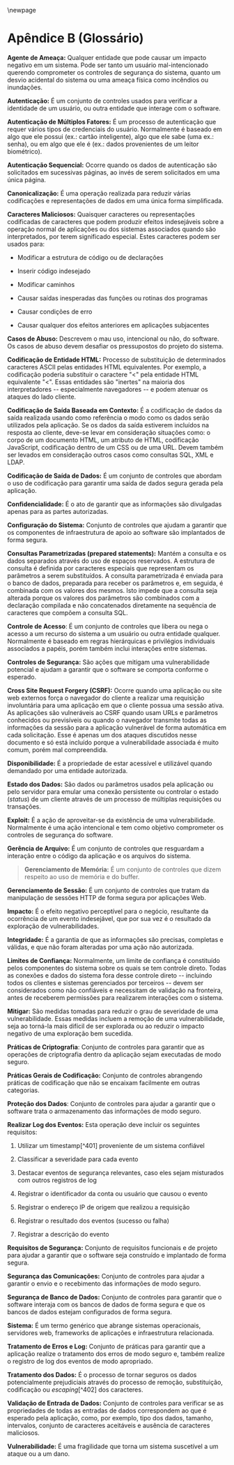 \newpage
# Apêndice B (Glossário)

**Agente de Ameaça:** Qualquer entidade que pode causar um impacto
negativo em um sistema. Pode ser tanto um usuário mal-intencionado
querendo comprometer os controles de segurança do sistema, quanto um
desvio acidental do sistema ou uma ameaça física como incêndios ou
inundações.

**Autenticação:** É um conjunto de controles usados para verificar a
identidade de um usuário, ou outra entidade que interage com o software.

**Autenticação de Múltiplos Fatores:** É um processo de autenticação que
requer vários tipos de credenciais do usuário. Normalmente é baseado em
algo que ele possui (ex.: cartão inteligente), algo que ele sabe (uma
ex.: senha), ou em algo que ele é (ex.: dados provenientes de um leitor
biométrico).

**Autenticação Sequencial:** Ocorre quando os dados de autenticação são
solicitados em sucessivas páginas, ao invés de serem solicitados em uma
única página.

**Canonicalização:** É uma operação realizada para reduzir várias
codificações e representações de dados em uma única forma simplificada.

**Caracteres Maliciosos:** Quaisquer caracteres ou representações
codificadas de caracteres que podem produzir efeitos indesejáveis sobre
a operação normal de aplicações ou dos sistemas associados quando são
interpretados, por terem significado especial. Estes caracteres podem
ser usados para:

-   Modificar a estrutura de código ou de declarações

-   Inserir código indesejado

-   Modificar caminhos

-   Causar saídas inesperadas das funções ou rotinas dos programas

-   Causar condições de erro

-   Causar qualquer dos efeitos anteriores em aplicações subjacentes

**Casos de Abuso:** Descrevem o mau uso, intencional ou não, do
software. Os casos de abuso devem desafiar os pressupostos do projeto do
sistema.

**Codificação de Entidade HTML:** Processo de substituição de
determinados caracteres ASCII pelas entidades HTML equivalentes. Por
exemplo, a codificação poderia substituir o caractere "\<" pela entidade
HTML equivalente \"&lt;\". Essas entidades são "inertes" na maioria dos
interpretadores -- especialmente navegadores -- e podem atenuar os
ataques do lado cliente.

**Codificação de Saída Baseada em Contexto:** É a codificação de dados
da saída realizada usando como referência o modo como os dados serão
utilizados pela aplicação. Se os dados da saída estiverem incluídos na
resposta ao cliente, deve-se levar em consideração situações como: o
corpo de um documento HTML, um atributo de HTML, codificação JavaScript,
codificação dentro de um CSS ou de uma URL. Devem também ser levados em
consideração outros casos como consultas SQL, XML e LDAP.

**Codificação de Saída de Dados:** É um conjunto de controles que
abordam o uso de codificação para
garantir uma saída de dados segura gerada pela aplicação.

**Confidencialidade:** É o ato de garantir que as informações são
divulgadas apenas para as partes autorizadas.

**Configuração do Sistema:** Conjunto de controles que ajudam a garantir
que os componentes de infraestrutura de apoio ao software são
implantados de forma segura.

**Consultas Parametrizadas (prepared statements):** Mantém a consulta e
os dados separados através do uso de espaços reservados. A estrutura de
consulta é definida por caracteres especiais que representam os
parâmetros a serem substituídos. A consulta parametrizada é enviada para
o banco de dados, preparada para receber os parâmetros e, em seguida, é
combinada com os valores dos mesmos. Isto impede que a consulta seja
alterada porque os valores dos parâmetros são combinados com a
declaração compilada e não concatenados diretamente na sequência de
caracteres que compõem a consulta SQL.

**Controle de Acesso**: É um conjunto de controles que libera ou nega o
acesso a um recurso do sistema a um usuário ou outra entidade qualquer.
Normalmente é baseado em regras hierárquicas e privilégios individuais
associados a papéis, porém também inclui interações entre sistemas.

**Controles de Segurança:** São ações que mitigam uma vulnerabilidade
potencial e ajudam a garantir que o software se comporta conforme o
esperado.

**Cross Site Request Forgery (CSRF):** Ocorre quando uma aplicação ou
site web externos força o navegador do cliente a realizar uma requisição
involuntária para uma aplicação em que o cliente possua uma sessão
ativa. As aplicações são vulneráveis ao CSRF quando usam URLs e
parâmetros conhecidos ou previsíveis ou quando o navegador transmite
todas as informações da sessão para a aplicação vulnerável de forma
automática em cada solicitação. Esse é apenas um dos ataques discutidos
nesse documento e só está incluído porque a vulnerabilidade associada é
muito comum, porém mal compreendida.

**Disponibilidade:** É a propriedade de estar acessível e utilizável
quando demandado por uma entidade autorizada.

**Estado dos Dados:** São dados ou parâmetros usados pela aplicação ou
pelo servidor para emular uma conexão persistente ou controlar o estado
(*status*) de um cliente através de um processo de múltiplas requisições
ou transações.

**Exploit:** É a ação de aproveitar-se da existência de uma
vulnerabilidade. Normalmente é uma ação intencional e tem como objetivo
comprometer os controles de segurança do software.

**Gerência de Arquivo:** É um conjunto de controles que resguardam a
interação entre o código da aplicação e os arquivos do sistema.

> **Gerenciamento de Memória:** É um conjunto de controles que dizem
> respeito ao uso de memória e do buffer.

**Gerenciamento de Sessão:** É um conjunto de controles que tratam da
manipulação de sessões HTTP de forma segura por aplicações Web.

**Impacto:** É o efeito negativo perceptível para o negócio, resultante
da ocorrência de um evento indesejável, que por sua vez é o resultado da
exploração de vulnerabilidades.

**Integridade:** É a garantia de que as informações são precisas,
completas e válidas, e que não foram alteradas por uma ação não
autorizada.

**Limites de Confiança:** Normalmente, um limite de confiança é
constituído pelos componentes do sistema sobre os quais se tem controle
direto. Todas as conexões e dados do sistema fora desse controle direto
-- incluindo todos os clientes e sistemas gerenciados por terceiros --
devem ser considerados como não confiáveis e necessitam de validação na
fronteira, antes de receberem permissões para realizarem interações com
o sistema.

**Mitigar:** São medidas tomadas para reduzir o grau de severidade de
uma vulnerabilidade. Essas medidas incluem a remoção de uma
vulnerabilidade, seja ao torná-la mais difícil de ser explorada ou ao
reduzir o impacto negativo de uma exploração bem sucedida.

**Práticas de Criptografia**: Conjunto de controles para garantir que as
operações de criptografia dentro da aplicação sejam executadas de modo
seguro.

**Práticas Gerais de Codificação:** Conjunto de controles abrangendo
práticas de codificação que não se encaixam facilmente em outras
categorias.

**Proteção dos Dados**: Conjunto de controles para ajudar a garantir que
o software trata o armazenamento das informações de modo seguro.

**Realizar Log dos Eventos:** Esta operação deve incluir os seguintes
requisitos:

1.  Utilizar um timestamp[^401] proveniente de um sistema
    confiável

2.  Classificar a severidade para cada evento

3.  Destacar eventos de segurança relevantes, caso eles sejam misturados
    com outros registros de log

4.  Registrar o identificador da conta ou usuário que causou o evento

5.  Registrar o endereço IP de origem que realizou a requisição

6.  Registrar o resultado dos eventos (sucesso ou falha)

7.  Registrar a descrição do evento

**Requisitos de Segurança:** Conjunto de requisitos funcionais e de
projeto para ajudar a garantir que o software seja construído e
implantado de forma segura.

**Segurança das Comunicações:** Conjunto de controles para ajudar a
garantir o envio e o recebimento das informações de modo seguro.

**Segurança de Banco de Dados:** Conjunto de controles para garantir que
o software interaja com os bancos de dados de forma segura e que os
bancos de dados estejam configurados de forma segura.

**Sistema:** É um termo genérico que abrange sistemas operacionais,
servidores web, frameworks de aplicações e infraestrutura relacionada.

**Tratamento de Erros e Log:** Conjunto de práticas para garantir que a
aplicação realize o tratamento dos erros de modo seguro e, também
realize o registro de log dos eventos de modo apropriado.

**Tratamento dos Dados:** É o processo de tornar seguros os dados
potencialmente prejudiciais através do processo de remoção,
substituição, codificação ou *escaping*[^402] dos
caracteres.

**Validação de Entrada de Dados:** Conjunto de controles para verificar
se as propriedades de todas as entradas de dados correspondem ao que é
esperado pela aplicação, como, por exemplo, tipo dos dados, tamanho,
intervalos, conjunto de caracteres aceitáveis e ausência de caracteres
maliciosos.

**Vulnerabilidade:** É uma fragilidade que torna um sistema suscetível a
um ataque ou a um dano.

